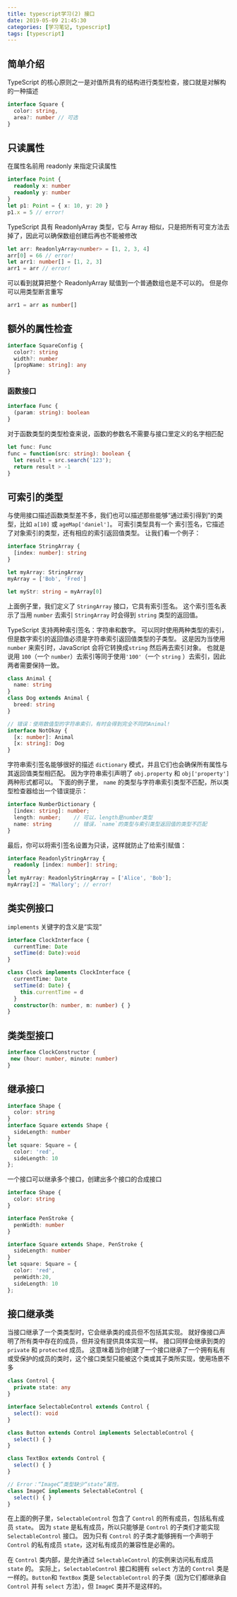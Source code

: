 ```yaml
---
title: typescript学习(2) 接口
date: 2019-05-09 21:45:30
categories: [学习笔记, typescript]
tags: [typescript]
---
```


## 简单介绍

TypeScript 的核心原则之一是对值所具有的结构进行类型检查，接口就是对解构的一种描述

```typescript
interface Square {
  color: string,
  area?: number // 可选
}
```

## 只读属性

在属性名前用 readonly 来指定只读属性

```typescript
interface Point {
  readonly x: number
  readonly y: number
}
let p1: Point = { x: 10, y: 20 }
p1.x = 5 // error!
```

TypeScript 具有 ReadonlyArray<T> 类型，它与 Array<T> 相似，只是把所有可变方法去掉了，因此可以确保数组创建后再也不能被修改

```typescript
let arr: ReadonlyArray<number> = [1, 2, 3, 4]
arr[0] = 66 // error!
let arr1: number[] = [1, 2, 3]
arr1 = arr // error!
```

可以看到就算把整个 ReadonlyArray 赋值到一个普通数组也是不可以的。 但是你可以用类型断言重写

```typescript
arr1 = arr as number[]
```

## 额外的属性检查

```typescript
interface SquareConfig {
  color?: string
  width?: number
  [propName: string]: any
}
```

### 函数接口

```typescript
interface Func {
  (param: string): boolean
}
```

对于函数类型的类型检查来说，函数的参数名不需要与接口里定义的名字相匹配

```typescript
let func: Func
func = function(src: string): boolean {
  let result = src.search('123');
  return result > -1
}
```

## 可索引的类型

与使用接口描述函数类型差不多，我们也可以描述那些能够“通过索引得到”的类型，比如 `a[10]` 或 `ageMap['daniel']`。 可索引类型具有一个 索引签名，它描述了对象索引的类型，还有相应的索引返回值类型。 让我们看一个例子：

```typescript
interface StringArray {
  [index: number]: string
}

let myArray: StringArray
myArray = ['Bob', 'Fred']

let myStr: string = myArray[0]
```

上面例子里，我们定义了 `StringArray` 接口，它具有索引签名。 这个索引签名表示了当用 `number` 去索引 `StringArray` 时会得到 `string` 类型的返回值。

TypeScript 支持两种索引签名：字符串和数字。 可以同时使用两种类型的索引，但是数字索引的返回值必须是字符串索引返回值类型的子类型。 这是因为当使用 `number` 来索引时，JavaScript 会将它转换成`string` 然后再去索引对象。 也就是说用 `100`（一个 `number`）去索引等同于使用`'100'`（一个 `string` ）去索引，因此两者需要保持一致。

```typescript
class Animal {
  name: string
}
class Dog extends Animal {
  breed: string
}

// 错误：使用数值型的字符串索引，有时会得到完全不同的Animal!
interface NotOkay {
  [x: number]: Animal
  [x: string]: Dog
}
```

字符串索引签名能够很好的描述 `dictionary` 模式，并且它们也会确保所有属性与其返回值类型相匹配。 因为字符串索引声明了 `obj.property` 和 `obj['property']` 两种形式都可以。 下面的例子里， `name` 的类型与字符串索引类型不匹配，所以类型检查器给出一个错误提示：

```typescript
interface NumberDictionary {
  [index: string]: number;
  length: number;    // 可以，length是number类型
  name: string       // 错误，`name`的类型与索引类型返回值的类型不匹配
}
```

最后，你可以将索引签名设置为只读，这样就防止了给索引赋值：

```typescript
interface ReadonlyStringArray {
  readonly [index: number]: string;
}
let myArray: ReadonlyStringArray = ['Alice', 'Bob'];
myArray[2] = 'Mallory'; // error!
```

## 类实例接口

`implements` 关键字的含义是“实现”

```typescript
interface ClockInterface {
  currentTime: Date
  setTime(d: Date):void
}

class Clock implements ClockInterface {
  currentTime: Date
  setTime(d: Date) {
    this.currentTime = d
  }
  constructor(h: number, m: number) { }
}
```

## 类类型接口

```typescript
interface ClockConstructor {
 new (hour: number, minute: number)
}
```

## 继承接口

```typescript
interface Shape {
  color: string
}
interface Square extends Shape {
  sideLength: number
}
let square: Square = {
  color: 'red',
  sideLength: 10
};
```

一个接口可以继承多个接口，创建出多个接口的合成接口

```typescript
interface Shape {
  color: string
}

interface PenStroke {
  penWidth: number
}

interface Square extends Shape, PenStroke {
  sideLength: number
}
let square: Square = {
  color: 'red',
  penWidth:20,
  sideLength: 10
};
```

## 接口继承类

当接口继承了一个类类型时，它会继承类的成员但不包括其实现。 就好像接口声明了所有类中存在的成员，但并没有提供具体实现一样。 接口同样会继承到类的 `private` 和 `protected` 成员。 这意味着当你创建了一个接口继承了一个拥有私有或受保护的成员的类时，这个接口类型只能被这个类或其子类所实现，使用场景不多

```typescript
class Control {
  private state: any
}

interface SelectableControl extends Control {
  select(): void
}

class Button extends Control implements SelectableControl {
  select() { }
}

class TextBox extends Control {
  select() { }
}

// Error：“ImageC”类型缺少“state”属性。
class ImageC implements SelectableControl {
  select() { }
}
```

在上面的例子里，`SelectableControl` 包含了 `Control` 的所有成员，包括私有成员 `state`。 因为 `state` 是私有成员，所以只能够是 `Control` 的子类们才能实现 `SelectableControl` 接口。 因为只有 `Control` 的子类才能够拥有一个声明于`Control` 的私有成员 `state`，这对私有成员的兼容性是必需的。

在 `Control` 类内部，是允许通过 `SelectableControl` 的实例来访问私有成员 `state` 的。 实际上，`SelectableControl` 接口和拥有 `select` 方法的 `Control` 类是一样的。`Button`和 `TextBox` 类是 `SelectableControl` 的子类（因为它们都继承自`Control` 并有 `select` 方法），但 `ImageC` 类并不是这样的。
